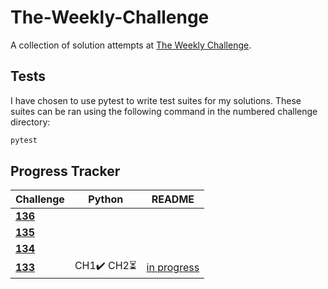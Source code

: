 # The-Weekly-Challenge
 
 A collection of solution attempts at [The Weekly Challenge](https://theweeklychallenge.org/).


## Tests
 I have chosen to use pytest to write test suites for my solutions. These suites can be ran using the following command in the numbered challenge directory:

 ```bash
 pytest
 ```


## Progress Tracker

| Challenge                                                                       | Python       | README |
| ----------                                                                      | ------------ | ------ |
| **[136](https://theweeklychallenge.org/blog/perl-weekly-challenge-136/)**       |              |        |
| **[135](https://theweeklychallenge.org/blog/perl-weekly-challenge-135/)**       |              |        |
| **[134](https://theweeklychallenge.org/blog/perl-weekly-challenge-134/)**       |              |        |
| **[133](https://theweeklychallenge.org/blog/perl-weekly-challenge-133/)**       | CH1✔️ CH2⏳      | [in progress](.\133\python\README.md)      |


